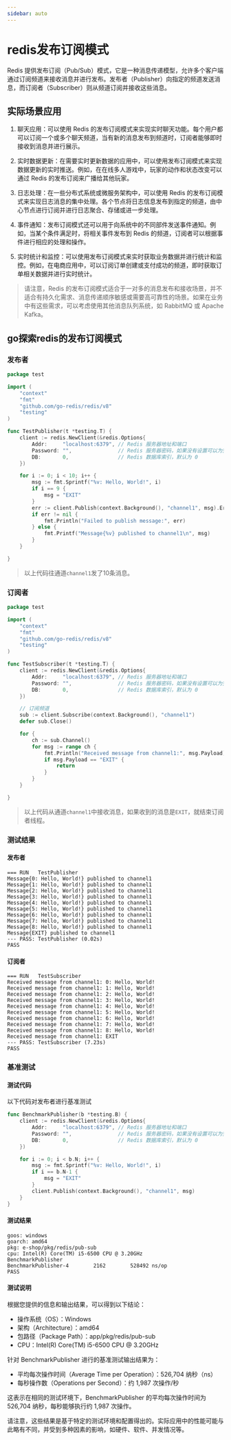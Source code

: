 ```yaml
---
sidebar: auto
---
```

# redis发布订阅模式
Redis 提供发布订阅（Pub/Sub）模式，它是一种消息传递模型，允许多个客户端通过订阅频道来接收消息并进行发布。发布者（Publisher）向指定的频道发送消息，而订阅者（Subscriber）则从频道订阅并接收这些消息。

## 实际场景应用
1. 聊天应用：可以使用 Redis 的发布订阅模式来实现实时聊天功能。每个用户都可以订阅一个或多个聊天频道，当有新的消息发布到频道时，订阅者能够即时接收到消息并进行展示。

2. 实时数据更新：在需要实时更新数据的应用中，可以使用发布订阅模式来实现数据更新的实时推送。例如，在在线多人游戏中，玩家的动作和状态改变可以通过 Redis 的发布订阅来广播给其他玩家。

3. 日志处理：在一些分布式系统或微服务架构中，可以使用 Redis 的发布订阅模式来实现日志消息的集中处理。各个节点将日志信息发布到指定的频道，由中心节点进行订阅并进行日志聚合、存储或进一步处理。

4. 事件通知：发布订阅模式还可以用于向系统中的不同部件发送事件通知。例如，当某个条件满足时，将相关事件发布到 Redis 的频道，订阅者可以根据事件进行相应的处理和操作。

5. 实时统计和监控：可以使用发布订阅模式来实时获取业务数据并进行统计和监控。例如，在电商应用中，可以订阅订单创建或支付成功的频道，即时获取订单相关数据并进行实时统计。

> 请注意，Redis 的发布订阅模式适合于一对多的消息发布和接收场景，并不适合有持久化需求、消息传递顺序敏感或需要高可靠性的场景。如果在业务中有这些需求，可以考虑使用其他消息队列系统，如 RabbitMQ 或 Apache Kafka。

## go探索redis的发布订阅模式
### 发布者
```go
package test

import (
	"context"
	"fmt"
	"github.com/go-redis/redis/v8"
	"testing"
)

func TestPublisher(t *testing.T) {
	client := redis.NewClient(&redis.Options{
		Addr:     "localhost:6379", // Redis 服务器地址和端口
		Password: "",               // Redis 服务器密码，如果没有设置可以为空
		DB:       0,                // Redis 数据库索引，默认为 0
	})

	for i := 0; i < 10; i++ {
		msg := fmt.Sprintf("%v: Hello, World!", i)
		if i == 9 {
			msg = "EXIT"
		}
		err := client.Publish(context.Background(), "channel1", msg).Err()
		if err != nil {
			fmt.Println("Failed to publish message:", err)
		} else {
			fmt.Printf("Message{%v} published to channel1\n", msg)
		}
	}

}
```
> 以上代码往通道`channel1`发了10条消息。
### 订阅者
```go
package test

import (
	"context"
	"fmt"
	"github.com/go-redis/redis/v8"
	"testing"
)

func TestSubscriber(t *testing.T) {
	client := redis.NewClient(&redis.Options{
		Addr:     "localhost:6379", // Redis 服务器地址和端口
		Password: "",               // Redis 服务器密码，如果没有设置可以为空
		DB:       0,                // Redis 数据库索引，默认为 0
	})

	// 订阅频道
	sub := client.Subscribe(context.Background(), "channel1")
	defer sub.Close()

	for {
		ch := sub.Channel()
		for msg := range ch {
			fmt.Println("Received message from channel1:", msg.Payload)
			if msg.Payload == "EXIT" {
				return
			}
		}
	}

}
```
> 以上代码从通道`channel1`中接收消息，如果收到的消息是`EXIT`，就结束订阅者线程。

### 测试结果
#### 发布者
```log
=== RUN   TestPublisher
Message{0: Hello, World!} published to channel1
Message{1: Hello, World!} published to channel1
Message{2: Hello, World!} published to channel1
Message{3: Hello, World!} published to channel1
Message{4: Hello, World!} published to channel1
Message{5: Hello, World!} published to channel1
Message{6: Hello, World!} published to channel1
Message{7: Hello, World!} published to channel1
Message{8: Hello, World!} published to channel1
Message{EXIT} published to channel1
--- PASS: TestPublisher (0.02s)
PASS
```
#### 订阅者
```log
=== RUN   TestSubscriber
Received message from channel1: 0: Hello, World!
Received message from channel1: 1: Hello, World!
Received message from channel1: 2: Hello, World!
Received message from channel1: 3: Hello, World!
Received message from channel1: 4: Hello, World!
Received message from channel1: 5: Hello, World!
Received message from channel1: 6: Hello, World!
Received message from channel1: 7: Hello, World!
Received message from channel1: 8: Hello, World!
Received message from channel1: EXIT
--- PASS: TestSubscriber (7.23s)
PASS
```
### 基准测试
#### 测试代码
以下代码对发布者进行基准测试
```go
func BenchmarkPublisher(b *testing.B) {
	client := redis.NewClient(&redis.Options{
		Addr:     "localhost:6379", // Redis 服务器地址和端口
		Password: "",               // Redis 服务器密码，如果没有设置可以为空
		DB:       0,                // Redis 数据库索引，默认为 0
	})

	for i := 0; i < b.N; i++ {
		msg := fmt.Sprintf("%v: Hello, World!", i)
		if i == b.N-1 {
			msg = "EXIT"
		}
		client.Publish(context.Background(), "channel1", msg)
	}
}
```
#### 测试结果
```log
goos: windows
goarch: amd64
pkg: e-shop/pkg/redis/pub-sub
cpu: Intel(R) Core(TM) i5-6500 CPU @ 3.20GHz
BenchmarkPublisher
BenchmarkPublisher-4   	    2162	    528492 ns/op
PASS
```
#### 测试说明
根据您提供的信息和输出结果，可以得到以下结论：
* 操作系统（OS）：Windows
* 架构（Architecture）：amd64
* 包路径（Package Path）：app/pkg/redis/pub-sub
* CPU：Intel(R) Core(TM) i5-6500 CPU @ 3.20GHz

针对 BenchmarkPublisher 进行的基准测试输出结果为：
* 平均每次操作时间（Average Time per Operation）：526,704 纳秒（ns）
* 每秒操作数（Operations per Second）：约 1,987 次操作/秒

这表示在相同的测试环境下，BenchmarkPublisher 的平均每次操作时间为 526,704 纳秒，每秒能够执行约 1,987 次操作。

请注意，这些结果是基于特定的测试环境和配置得出的。实际应用中的性能可能与此略有不同，并受到多种因素的影响，如硬件、软件、并发情况等。